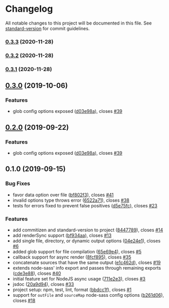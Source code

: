 # Changelog

All notable changes to this project will be documented in this file. See [standard-version](https://github.com/conventional-changelog/standard-version) for commit guidelines.

### [0.3.3](https://github.com/marksmccann/node-sass-extra/compare/v0.3.2...v0.3.3) (2020-11-28)

### [0.3.2](https://github.com/marksmccann/node-sass-extra/compare/v0.3.1...v0.3.2) (2020-11-28)

### [0.3.1](https://github.com/marksmccann/node-sass-extra/compare/v0.3.0...v0.3.1) (2020-11-28)

## [0.3.0](https://github.com/marksmccann/node-sass-extra/compare/v0.1.0...v0.3.0) (2019-10-06)


### Features

* glob config options exposed ([d03e98a](https://github.com/marksmccann/node-sass-extra/commit/d03e98a)), closes [#39](https://github.com/marksmccann/node-sass-extra/issues/39)



## [0.2.0](https://github.com/marksmccann/node-sass-extra/compare/v0.1.0...v0.2.0) (2019-09-22)


### Features

* glob config options exposed ([d03e98a](https://github.com/marksmccann/node-sass-extra/commit/d03e98a)), closes [#39](https://github.com/marksmccann/node-sass-extra/issues/39)



## 0.1.0 (2019-09-15)


### Bug Fixes

* favor data option over file ([bf802f3](https://github.com/marksmccann/node-sass-extra/commit/bf802f3)), closes [#41](https://github.com/marksmccann/node-sass-extra/issues/41)
* invalid options type throws error ([6522a71](https://github.com/marksmccann/node-sass-extra/commit/6522a71)), closes [#38](https://github.com/marksmccann/node-sass-extra/issues/38)
* tests for errors fixed to prevent false positives ([d5e75fc](https://github.com/marksmccann/node-sass-extra/commit/d5e75fc)), closes [#23](https://github.com/marksmccann/node-sass-extra/issues/23)


### Features

* add commitizen and standard-version to project ([8447789](https://github.com/marksmccann/node-sass-extra/commit/8447789)), closes [#14](https://github.com/marksmccann/node-sass-extra/issues/14)
* add renderSync support ([bf934aa](https://github.com/marksmccann/node-sass-extra/commit/bf934aa)), closes [#13](https://github.com/marksmccann/node-sass-extra/issues/13)
* add single file, directory, or dynamic output options ([04e24e1](https://github.com/marksmccann/node-sass-extra/commit/04e24e1)), closes [#6](https://github.com/marksmccann/node-sass-extra/issues/6)
* added glob support for file compilation ([65e69e4](https://github.com/marksmccann/node-sass-extra/commit/65e69e4)), closes [#5](https://github.com/marksmccann/node-sass-extra/issues/5)
* callback support for async render ([8fcf895](https://github.com/marksmccann/node-sass-extra/commit/8fcf895)), closes [#35](https://github.com/marksmccann/node-sass-extra/issues/35)
* concatenate sources that have the same output ([e1c462d](https://github.com/marksmccann/node-sass-extra/commit/e1c462d)), closes [#19](https://github.com/marksmccann/node-sass-extra/issues/19)
* extends node-sass' info export and passes through remaining exports ([cde3e88](https://github.com/marksmccann/node-sass-extra/commit/cde3e88)), closes [#40](https://github.com/marksmccann/node-sass-extra/issues/40)
* initial feature set for NodeJS async usage ([711e2e3](https://github.com/marksmccann/node-sass-extra/commit/711e2e3)), closes [#3](https://github.com/marksmccann/node-sass-extra/issues/3)
* jsdoc ([20a9d94](https://github.com/marksmccann/node-sass-extra/commit/20a9d94)), closes [#33](https://github.com/marksmccann/node-sass-extra/issues/33)
* project setup: npm, test, lint, format ([bbdcc1f](https://github.com/marksmccann/node-sass-extra/commit/bbdcc1f)), closes [#1](https://github.com/marksmccann/node-sass-extra/issues/1)
* support for `outFile` and `sourceMap` node-sass config options ([b261d06](https://github.com/marksmccann/node-sass-extra/commit/b261d06)), closes [#18](https://github.com/marksmccann/node-sass-extra/issues/18)
